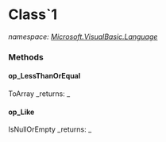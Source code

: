 ﻿
# Class`1
_namespace: [Microsoft.VisualBasic.Language](N-Microsoft.VisualBasic.Language.md)_



### Methods

#### op_LessThanOrEqual
ToArray
_returns: _
#### op_Like
IsNullOrEmpty
_returns: _



